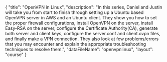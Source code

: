 {
	"title": "OpenVPN in Linux",
	"description": "In this series, Daniel and Justin will take you from start to finish through setting up a Ubuntu based OpenVPN server in AWS and an Ubuntu client. They show you how to set the proper firewall configurations, install OpenVPN on the server, install Easy-RSA on the server, configure the Certificate Authority(CA), generate both server and client keys, configure the server.conf and client.ovpn files, and finally make a VPN connection. They also look at few problems/errors that you may encounter and explain the appropriate troubleshooting techniques to resolve them.",
	"dataFileName": "openvpnlinux",
	"layout": "course"
}
